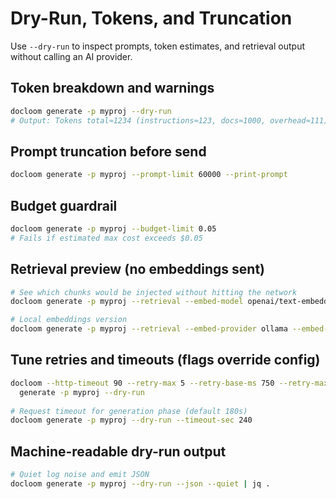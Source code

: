 # Dry-Run, Tokens, and Truncation

Use `--dry-run` to inspect prompts, token estimates, and retrieval output without calling an AI provider.

## Token breakdown and warnings
```bash
docloom generate -p myproj --dry-run
# Output: Tokens total≈1234 (instructions≈123, docs≈1000, overhead≈111)
```

## Prompt truncation before send
```bash
docloom generate -p myproj --prompt-limit 60000 --print-prompt
```

## Budget guardrail
```bash
docloom generate -p myproj --budget-limit 0.05
# Fails if estimated max cost exceeds $0.05
```

## Retrieval preview (no embeddings sent)
```bash
# See which chunks would be injected without hitting the network
docloom generate -p myproj --retrieval --embed-model openai/text-embedding-3-small --dry-run --print-prompt

# Local embeddings version
docloom generate -p myproj --retrieval --embed-provider ollama --embed-model nomic-embed-text --dry-run
```

## Tune retries and timeouts (flags override config)
```bash
docloom --http-timeout 90 --retry-max 5 --retry-base-ms 750 --retry-max-ms 6000 \
  generate -p myproj --dry-run
 
# Request timeout for generation phase (default 180s)
docloom generate -p myproj --dry-run --timeout-sec 240
```

## Machine-readable dry-run output
```bash
# Quiet log noise and emit JSON
docloom generate -p myproj --dry-run --json --quiet | jq .
```
